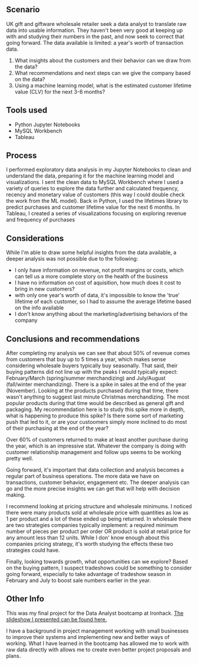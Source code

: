 ## Scenario 
UK gift and giftware wholesale retailer seek a data analyst to translate raw data into usable information. They haven't been very good at keeping up with and studying their numbers in the past, and now seek to correct that going forward. The data available is limited: a  year's worth of transaction data. 

1. What insights about the customers and their behavior can we draw from the data?
2. What recommendations and next steps can we give the company based on the data?
3. Using a machine learning model, what is the estimated customer lifetime value (CLV) for the next 3-6 months?

## Tools used
- Python Jupyter Notebooks
- MySQL Workbench
- Tableau

## Process
I performed exploratory data analysis in my Jupyter Notebooks to clean and understand the data, preparing it for the machine learning model and visualizations. I sent the clean data to MySQL Workbench where I used a variety of queries to explore the data further and calculated frequency, recency and monetary value of customers (this way I could double check the work from the ML model). Back in Python, I used the lifetimes library to predict purchases and customer lifetime value for the next 6 months. In Tableau, I created a series of visualizations focusing on exploring revenue and frequency of purchases

## Considerations
While I'm able to draw some helpful insights from the data available, a deeper analysis was not possible due to the following:
- I only have information on revenue, not profit margins or costs, which can tell us a more complete story on the health of the business 
- I have no information on cost of aquisition, how much does it cost to bring in new customers?
- with only one year's worth of data, it's impossible to know the 'true' lifetime of each customer, so I had to assume the average lifetime based on the info available
- I don't know anything about the marketing/advertising behaviors of the company

## Conclusions and recommendations
After completing my analysis we can see that about 50% of revenue comes from customers that buy up to 5 times a year, which makes sense considering wholesale buyers typically buy seasonally. That said, their buying patterns did not line up with the peaks I would typically expect: February/March (spring/summer merchandizing) and July/August (fall/winter merchandizing). There is a spike in sales at the end of the year (November). Looking at the products purchased during that time, there wasn't anything to suggest last minute Christmas merchandizing. The most popular products during that time would be described as general gift and packaging. My recommendation here is to study this spike more in depth, what is happening to produce this spike? Is there some sort of marketing push that led to it, or are your custoomers simply more inclined to do most of their purchasing at the end of the year?

Over 60% of customers returned to make at least another purchase during the year, which is an impressive stat. Whatever the company is doing with customer relationship management and follow ups seems to be working pretty well.

Going forward, it's important that data collection and analysis becomes a regular part of business operations. The more data we have on transactions, customer behavior, engagement etc. The deeper analysis can go and the more precise insights we can get that will help with decision making.

I recommend looking at pricing structure and wholesale minimums. I noticed there were many products sold at wholesale price with quantities as low as 1 per product and a lot of these ended up being returned. In wholesale there are two strategies companies typically implement: a required minimum number of pieces per product per order OR product is sold at retail price for any amount less than 12 units. While I don' know enough about this companies pricing strategy, it's worth studying the effects these two strategies could have.

Finally, looking towards growth, what opportunities can we explore? Based on the buying pattern, I suspect tradeshows could be something to consider going forward, especially to take advantage of tradeshow season in February and July to boost sale numbers earlier in the year.

## Other Info
This was my final project for the Data Analyst bootcamp at Ironhack. [The slideshow I presented can be found here.](https://docs.google.com/presentation/d/1NvLgAiTbC-Pp7tbqDG3JSPos09mHe9D0mHP5-tRFNcs/edit?usp=sharing)

I have a background in project management working with small businesses to improve their systems and implementing new and better ways of working. What I have learned in the bootcamp has allowed me to work with raw data directly with allows me to create even better project proposals and plans. 


